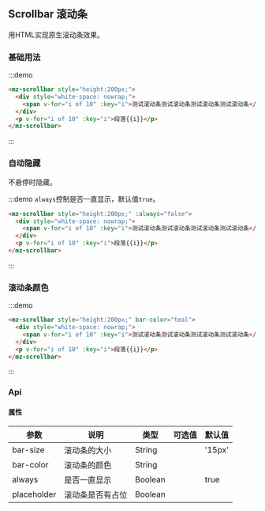 ## Scrollbar 滚动条

用HTML实现原生滚动条效果。

### 基础用法

:::demo
```html
<mz-scrollbar style="height:200px;">
  <div style="white-space: nowrap;">
    <span v-for="i of 10" :key="i">测试滚动条测试滚动条测试滚动条测试滚动条</span>
  </div>
  <p v-for="i of 10" :key="i">段落{{i}}</p>
</mz-scrollbar>
```
:::

### 自动隐藏

不悬停时隐藏。

:::demo `always`控制是否一直显示，默认值`true`。
```html
<mz-scrollbar style="height:200px;" :always="false">
  <div style="white-space: nowrap;">
    <span v-for="i of 10" :key="i">测试滚动条测试滚动条测试滚动条测试滚动条</span>
  </div>
  <p v-for="i of 10" :key="i">段落{{i}}</p>
</mz-scrollbar>
```
:::

### 滚动条颜色

:::demo
```html
<mz-scrollbar style="height:200px;" bar-color="teal">
  <div style="white-space: nowrap;">
    <span v-for="i of 10" :key="i">测试滚动条测试滚动条测试滚动条测试滚动条</span>
  </div>
  <p v-for="i of 10" :key="i">段落{{i}}</p>
</mz-scrollbar>
```
:::

### Api

#### 属性
| 参数 | 说明 | 类型 | 可选值 |默认值|
| --- | --- | --- | --- | --- |
|bar-size|滚动条的大小|String||'15px'|
|bar-color|滚动条的颜色|String|||
|always|是否一直显示|Boolean||true|
|placeholder|滚动条是否有占位|Boolean|||